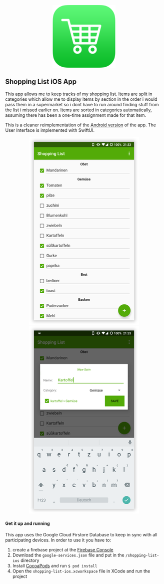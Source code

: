 <p align="center">
  <img src="https://github.com/jschiefner/shopping-list-ios/blob/main/photoshop/icon.png?raw=true" width="200" alt="Shopping List Icon">
</p>

## Shopping List iOS App

This app allows me to keep tracks of my shopping list. Items are split in categories which allow me to display items by section in the order i would pass them in a supermarket so i dont have to run around finding stuff from the list i missed earlier on. Items are sorted in categories automatically, assuming there has been a one-time assignment made for that item.

This is a cleaner reimplementation of the [Android version](https://github.com/jschiefner/shopping-list-android) of the app. The User Interface is implemented with SwiftUI.

<p align="center">
  <img src="https://github.com/jschiefner/shopping-list-android/blob/main/photoshop/screenshot_shopping_list.png?raw=true" width="350" alt="Shopping List Icon">
  <img src="https://github.com/jschiefner/shopping-list-android/blob/main/photoshop/screenshot_item_add.png?raw=true" width="350" alt="Shopping List Icon">
</p>

#### Get it up and running

This app uses the Google Cloud Firstore Database to keep in sync with all participating devices. In order to use it you have to:

1. create a firebase project at the [Firebase Console](https://console.firebase.google.com)
2. Download the `google-services.json` file and put in the `/shopping-list-ios` directory
3. Install [CocoaPods](https://cocoapods.org/) and run `$ pod install`
4. Open the `shopping-list-ios.xcworkspace` file in XCode and run the project
